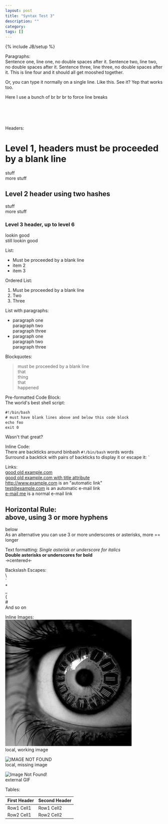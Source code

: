 ```yaml
---
layout: post
title: "Syntax Test 3"
description: ""
category: 
tags: []
---
```

{% include JB/setup %}

Paragraphs:  
Sentence one, line one, no double spaces after it.
Sentence two, line two, no double spaces after it.
Sentence three, line three, no double spaces after it.
This is line four and it should all get mooshed together.

Or, you can type it normally on a single line.  Like this.  See it?  Yep that works too.

Here I use a bunch of br br br to force line breaks
<br><br><br><br><br>

Headers:  

# Level 1, headers must be proceeded by a blank line
stuff  
more stuff  

## Level 2 header using two hashes
stuff  
more stuff  

### Level 3 header, up to level 6
lookin good  
still lookin good  


List:  

* Must be proceeded by a blank line
* item 2  
* item 3  


Ordered List:  

1. Must be proceeded by a blank line
2. Two  
3. Three  


List with paragraphs:  

* paragraph one  
paragraph two  
paragraph three  
* paragraph one  
paragraph two  
paragraph three  



Blockquotes:  

> must be proceeded by a blank line  
> that  
> thing  
> that  
> happened  


Pre-formatted Code Block:  
The world's best shell script:  

	#!/bin/bash  
	# must have blank lines above and below this code block
    echo foo  
    exit 0  

Wasn't that great?  


Inline Code:  
There are backticks around binbash `#!/bin/bash` words words  
Surround a backtick with pairs of backticks to display it or escape it: `` ` ``  


Links:  
[good old example.com](http://www.example.com/)  
[good old example.com with title attribute](http://www.example.com/ "blahblahblah")  
<http://www.example.com> is an "automatic link"  
<test@example.com> is an automatic e-mail link  
[e-mail me](mailto:test@example.com) is a normal e-mail link
  


Horizontal Rule:  
above, using 3 or more hyphens  
--------------------------------------------  
below  
As an alternative you can use 3 or more underscores or asterisks, more == longer  


Text formatting: 
*Single asterisk or underscore for italics*  
**Double asterisks or underscores for bold**  
->centered<-


Backslash Escapes:  
\\  
\`  
\*  
\_  
\{  
\#  
And so on  


Inline Images:  
![This is alt text](/assets/ls41bDB.jpg "optional title here")  
local, working image

![IMAGE NOT FOUND](/assets/beepboop443gfdgdf.jpg)  
local, missing image

![Image Not Found!](http://media.tumblr.com/7f6c38418dadcc2851d17c859bbbdab5/tumblr_inline_nbk7zkS5FX1raprkq.gif)  
external GIF


Tables:  

| First Header  | Second Header |
| ------------- | ------------- |
| Row1 Cell1    | Row1 Cell2    |
| Row2 Cell1    | Row2 Cell2    |